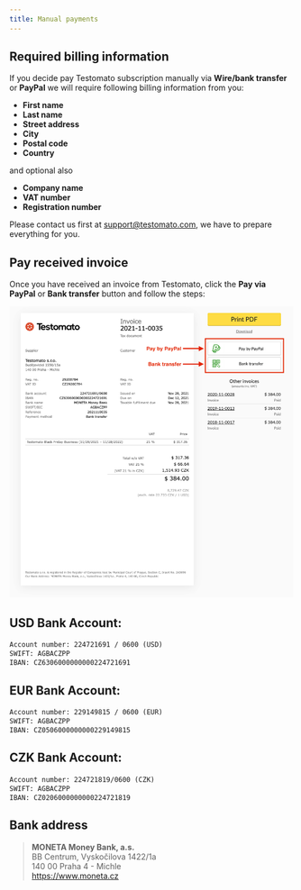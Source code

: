 ```yaml
---
title: Manual payments
---
```


## Required billing information

If you decide pay Testomato subscription manually via **Wire/bank transfer** or **PayPal** we
will require following billing information from you:

* **First name**
* **Last name**
* **Street address**
* **City**
* **Postal code**
* **Country**

and optional also

* **Company name**
* **VAT number**
* **Registration number**

Please contact us first at <support@testomato.com>, we have to prepare everything for you.


## Pay received invoice

Once you have received an invoice from Testomato, click the **Pay via PayPal** or **Bank transfer** button and follow the steps:

![](/img/payment/invoice.png)

## USD Bank Account:

```
Account number: 224721691 / 0600 (USD)
SWIFT: AGBACZPP
IBAN: CZ6306000000000224721691
```
## EUR Bank Account:

```
Account number: 229149815 / 0600 (EUR)
SWIFT: AGBACZPP
IBAN: CZ0506000000000229149815
```

## CZK Bank Account:

```
Account number: 224721819/0600 (CZK)
SWIFT: AGBACZPP
IBAN: CZ0206000000000224721819
```

## Bank address

> **MONETA Money Bank, a.s.**<br />
> BB Centrum, Vyskočilova 1422/1a<br />
> 140 00 Praha 4 - Michle<br />
> https://www.moneta.cz
